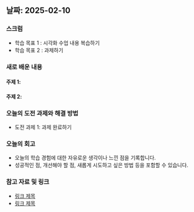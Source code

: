 ## 날짜: 2025-02-10

### 스크럼
- 학습 목표 1 : 시각화 수업 내용 복습하기
- 학습 목표 2 : 과제하기

### 새로 배운 내용
#### 주제 1: 

#### 주제 2: 

### 오늘의 도전 과제와 해결 방법
- 도전 과제 1: 과제 완료하기

### 오늘의 회고
- 오늘의 학습 경험에 대한 자유로운 생각이나 느낀 점을 기록합니다.
- 성공적인 점, 개선해야 할 점, 새롭게 시도하고 싶은 방법 등을 포함할 수 있습니다.

### 참고 자료 및 링크
- [링크 제목](URL)
- [링크 제목](URL)
